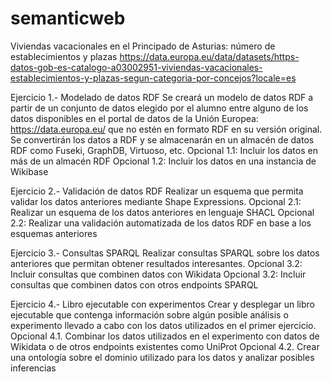 # semanticweb
Viviendas vacacionales en el Principado de Asturias: número de establecimientos y plazas
https://data.europa.eu/data/datasets/https-datos-gob-es-catalogo-a03002951-viviendas-vacacionales-establecimientos-y-plazas-segun-categoria-por-concejos?locale=es

Ejercicio 1.- Modelado de datos RDF
Se creará un modelo de datos RDF a partir de un conjunto de datos elegido por el alumno entre alguno de los datos disponibles en el portal de datos de la Unión Europea: https://data.europa.eu/ que no estén en formato RDF en su versión original. 
Se convertirán los datos a RDF y se almacenarán en un almacén de datos RDF como Fuseki, GraphDB, Virtuoso, etc.
Opcional 1.1: Incluir los datos en más de un almacén RDF
Opcional 1.2: Incluir los datos en una instancia de Wikibase

Ejercicio 2.- Validación de datos RDF
Realizar un esquema que permita validar los datos anteriores mediante Shape Expressions. 
	Opcional 2.1: Realizar un esquema de los datos anteriores en lenguaje SHACL
	Opcional 2.2: Realizar una validación automatizada de los datos RDF en base a los esquemas anteriores
 
Ejercicio 3.- Consultas SPARQL
Realizar consultas SPARQL sobre los datos anteriores que permitan obtener resultados interesantes. 
Opcional 3.2: Incluir consultas que combinen datos con Wikidata
Opcional 3.2: Incluir consultas que combinen datos con otros endpoints SPARQL

Ejercicio 4.- Libro ejecutable con experimentos
Crear y desplegar un libro ejecutable que contenga información sobre algún posible análisis o experimento llevado a cabo con los datos utilizados en el primer ejercicio.
Opcional 4.1. Combinar los datos utilizados en el experimento con datos de Wikidata o de otros endpoints existentes como UniProt
Opcional 4.2. Crear una ontología sobre el dominio utilizado para los datos y analizar posibles inferencias
